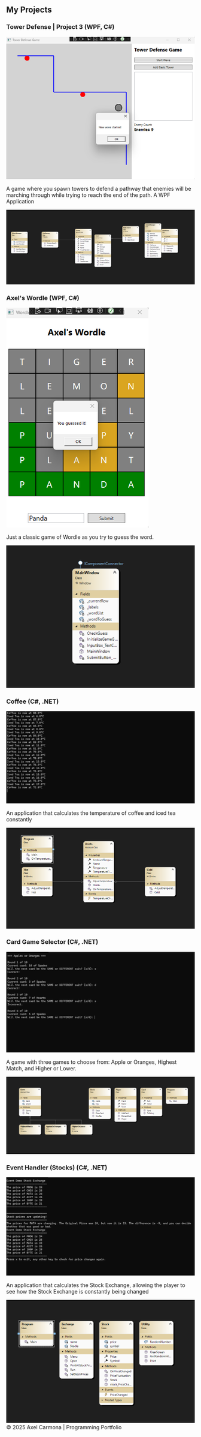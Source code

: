 <body>
    <div class="container">
        <h2>My Projects</h2>
        <div class="project-card">
            <h3> Tower Defense | Project 3 (WPF, C#)</h3>
            <img src="assets/TowerDefense.png" alt="Tower Defense">
            <p>A game where you spawn towers to defend a pathway that enemies will be marching through while trying to reach the end of the path. A WPF Application</p>
            <img src="assets/ClassDiagramTower.png" alt="Class Diagram Tower">
        </div>
        <div class="project-card">
            <h3> Axel's Wordle (WPF, C#)</h3>
            <img src="assets/Wordle.png" alt="Wordle Game">
            <p>Just a classic game of Wordle as you try to guess the word.</p>
            <img src="assets/ClassDiagramWordle.png" alt="Class Diagram Wordle">
        </div>
        <div class="project-card">
            <h3> Coffee (C#, .NET)</h3>
            <img src="assets/Coffee.png" alt="Coffee Application">
            <p>An application that calculates the temperature of coffee and iced tea constantly </p>
            <img src="assets/CoffeeDiagram.png" alt="Coffee Diagram">
        </div>
           <div class="project-card">
            <h3> Card Game Selector (C#, .NET)</h3>
            <p align="center"><img src="https://github.com/CrazyPhrog/AxelCarmona.github.io/blob/main/CardGameSelector.png"></p>
            <p>A game with three games to choose from: Apple or Oranges, Highest Match, and Higher or Lower.</p>
            <img src="assets/Card Game Selector Diagram.png" alt="Card Game Selector">
        </div>
           <div class="project-card">
            <h3> Event Handler (Stocks) (C#, .NET)</h3>
            <img src="assets/Stocks.png" alt="Stocks Event Handler">
            <p>An application that calculates the Stock Exchange, allowing the player to see how the Stock Exchange is constantly being changed </p>
            <img src="assets/StocksDiagram.png" alt="Stocks Diagram">
        </div>
        <footer>
            © 2025 Axel Carmona | Programming Portfolio
        </footer>
    </div>
</body>

